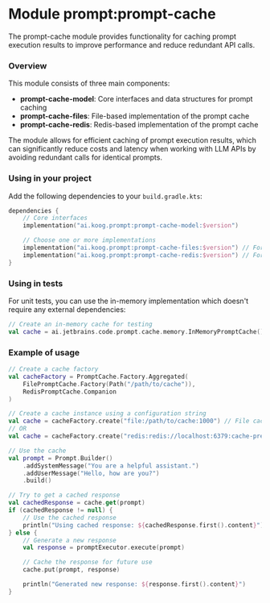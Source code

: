 # Module prompt:prompt-cache

The prompt-cache module provides functionality for caching prompt execution results to improve performance and reduce redundant API calls.

### Overview

This module consists of three main components:
- **prompt-cache-model**: Core interfaces and data structures for prompt caching
- **prompt-cache-files**: File-based implementation of the prompt cache
- **prompt-cache-redis**: Redis-based implementation of the prompt cache

The module allows for efficient caching of prompt execution results, which can significantly reduce costs and latency when working with LLM APIs by avoiding redundant calls for identical prompts.

### Using in your project

Add the following dependencies to your `build.gradle.kts`:

```kotlin
dependencies {
    // Core interfaces
    implementation("ai.koog.prompt:prompt-cache-model:$version")

    // Choose one or more implementations
    implementation("ai.koog.prompt:prompt-cache-files:$version") // For file-based caching
    implementation("ai.koog.prompt:prompt-cache-redis:$version") // For Redis-based caching
}
```

### Using in tests

For unit tests, you can use the in-memory implementation which doesn't require any external dependencies:

```kotlin
// Create an in-memory cache for testing
val cache = ai.jetbrains.code.prompt.cache.memory.InMemoryPromptCache()
```

### Example of usage

```kotlin
// Create a cache factory
val cacheFactory = PromptCache.Factory.Aggregated(
    FilePromptCache.Factory(Path("/path/to/cache")),
    RedisPromptCache.Companion
)

// Create a cache instance using a configuration string
val cache = cacheFactory.create("file:/path/to/cache:1000") // File cache with 1000 max files
// OR
val cache = cacheFactory.create("redis:redis://localhost:6379:cache-prefix:86400") // Redis cache with 1 day TTL

// Use the cache
val prompt = Prompt.Builder()
    .addSystemMessage("You are a helpful assistant.")
    .addUserMessage("Hello, how are you?")
    .build()

// Try to get a cached response
val cachedResponse = cache.get(prompt)
if (cachedResponse != null) {
    // Use the cached response
    println("Using cached response: ${cachedResponse.first().content}")
} else {
    // Generate a new response
    val response = promptExecutor.execute(prompt)

    // Cache the response for future use
    cache.put(prompt, response)

    println("Generated new response: ${response.first().content}")
}
```
